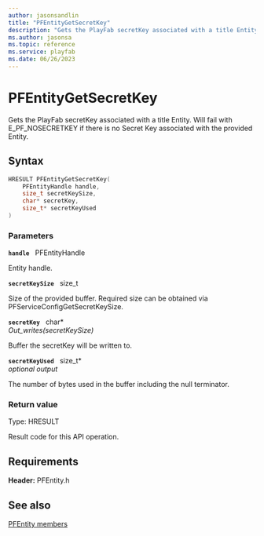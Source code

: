 ```yaml
---
author: jasonsandlin
title: "PFEntityGetSecretKey"
description: "Gets the PlayFab secretKey associated with a title Entity. Will fail with E_PF_NOSECRETKEY if there is no Secret Key associated with the provided Entity."
ms.author: jasonsa
ms.topic: reference
ms.service: playfab
ms.date: 06/26/2023
---
```


# PFEntityGetSecretKey  

Gets the PlayFab secretKey associated with a title Entity. Will fail with E_PF_NOSECRETKEY if there is no Secret Key associated with the provided Entity.  

## Syntax  
  
```cpp
HRESULT PFEntityGetSecretKey(  
    PFEntityHandle handle,  
    size_t secretKeySize,  
    char* secretKey,  
    size_t* secretKeyUsed  
)  
```  
  
### Parameters  
  
**`handle`** &nbsp; PFEntityHandle  
  
Entity handle.  
  
**`secretKeySize`** &nbsp; size_t  
  
Size of the provided buffer. Required size can be obtained via PFServiceConfigGetSecretKeySize.  
  
**`secretKey`** &nbsp; char*  
*_Out_writes_(secretKeySize)*  
  
Buffer the secretKey will be written to.  
  
**`secretKeyUsed`** &nbsp; size_t*  
*optional output*  
  
The number of bytes used in the buffer including the null terminator.  
  
  
### Return value
Type: HRESULT
  
Result code for this API operation.
  
  
## Requirements  
  
**Header:** PFEntity.h
  
## See also  
[PFEntity members](../pfentity_members.md)  

  
  
